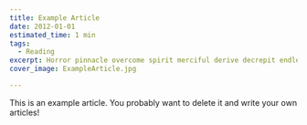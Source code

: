 ```yaml
---
title: Example Article
date: 2012-01-01
estimated_time: 1 min
tags:
  - Reading
excerpt: Horror pinnacle overcome spirit merciful derive decrepit endless
cover_image: ExampleArticle.jpg

---
```


This is an example article. You probably want to delete it and write your own articles!
